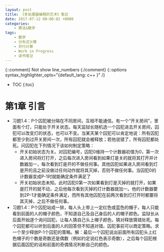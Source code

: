 ```yaml
---
layout: post
title: 《多处理器编程的艺术》笔记
date: 2017-07-12 00:00:02 +0000
categories:
    - 算法&数学
tags:
    - 数学
    - 分布式计算
    - 并行计算
    - Work in Progress
    - 读书笔记
---
```


{::comment} Not show line_numbers {:/comment}
{::options syntax_highlighter_opts="{default_lang: c++ \}" /}

* TOC
{:toc}

# 第1章 引言

- 习题1.4：P个囚犯被分隔在不同房间，互相不能通信。有一个“开关房间”，里面有个灯，只能处于开关状态。每天监狱长随机选一个囚犯进去开关房间，囚犯可以改变灯的状态，也可以不变。当某天某个囚犯可以肯定地说：所有囚犯都至少到过开关房间一次，所有囚犯就会被释放；若他说错了，所有囚犯都处死。问囚犯在下列情况下该如何制定策略：
  - 开关初始状态为关。对囚犯编号，囚犯0维持一个计数器初值为0，第一次进入房间将灯打开，之后每次进入房间看到如果灯是关的就将其打开并计数器加一，每次看到灯是开的不做任何事。其他囚犯如果进入房间看到灯是开的且之前没做过任何动作就将其灭掉，否则不做任何事。当囚犯0的计数器变成P-1时就能确定条件满足了
  - 开关初始状态未知。此时囚犯0第一次如果看到灯是灭掉的就打开，如果是打开的就不动，之后他每次看到灭掉的灯计数器就加一。他的计数器要到2P-1才能确定条件满足，而所有其他囚犯在前两次看到灯打开时都要将其灭掉，之后不做任何事。
- 习题1.4：P个囚犯站成一排，每人头上带上一定红色或蓝色的帽子，每人只能看到前面的人的帽子颜色，不知道自己及自己身后的人的帽子颜色。监狱长从后面开始逐个询问囚犯，让每人猜自己头上帽子颜色，猜对释放猜错处死。每个囚犯都可以听到后面的人的回答但不知道对错。囚犯事前可以商定策略。求一个至少释放P-1个囚犯的策略。解：最后一个囚犯说出前面所有囚犯头上红色帽子的个数是奇数还是偶数（例如约定说红色表示奇数），之后每个囚犯根据后面囚犯的话和前面的奇偶情况判断自己的颜色。

